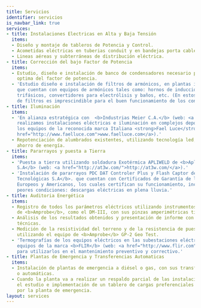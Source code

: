 ```yaml
---
title: Servicios
identifier: servicios
is_navbar_link: true
services:
- title: Instalaciones Electricas en Alta y Baja Tensión
  items:
  - Diseño y montaje de tableros de Potencia y Control.
  - Acometidas eléctricas en tuberias conduit y en bandejas porta cables.
  - Lineas aéreas y subterráneas de distribución eléctrica.
- title: Corrección del bajo Factor de Potencia
  items:
  - Estudio, diseño e instalación de banco de condensadores necesario para la correción
    optima del factor de potencia.
  - 'Estudio diseño e instalación de filtros de armónicos, en plantas industriales
    que cuentan con equipos de armónicos tales como: hornos de inducción, rectificadores
    trifásicos, convertidores para electrólisis y baños, etc. (En estos casos la instalación
    de filtros es imprescindible para el buen funcionamiento de los condensadores.)'
- title: Iluminación
  items:
  - 'En alianza estratégica con  <b>Industrias Meier C.A.</b> (web: <a href="http://www.industriasmeier.com">www.Industriasmeier.com</a>),
    realizamos instalaciones eléctricas e iluminación en complejos deportivos, utilizando
    los equipos de la reconocida marca Italiana <strong>Fael Luce</strong> (web: <a
    href="http://www.faelluce.com">www.faelluce.com</a>).'
  - Repotenciación de alumbrados existentes, utilizando tecnología led, logrando el
    ahorro de energía.
- title: Pararrayos y puesta a Tierra
  items:
  - 'Puesta a tierra utilizando soldadura Exotérmica APLIWELD de <b>Aplicaciones Tecnológicas
    S.A</b> (web: <a href="http://at3w.com/">http://at3w.com/</a>).'
  - 'Instalación de pararrayos PDC DAT Controler Plus y Flash Captor de <b>Aplicaciones
    Tecnológicas S.A</b>. que cuentan con Certificados de Garantía de laboratorios
    Europeos y Americanos, los cuales certifican su funcionamiento, inclusive en las
    peores condiciones: descargas eléctricas en plena lluvia.'
- title: Auditoria Energética
  items:
  - Registro de todos los parámetros eléctricos utilizando instrumentos digitales
    de <b>Amprobe</b>, como el DM-III, con sus pinzas amperimétricas tipo flex.
  - Análisis de los resultados obtenidos y presentación de informe con recomendaciones
    técnicas.
  - Medición de la resistividad del terreno y de la resistencia de puesta a tierra,
    utilizando el equipo de <b>Amprobe</b> GP-2 Geo Test.
  - 'Termografías de los equipos eléctricos en las subestaciones eléctricas, utilizando
    equipos de la marca <b>FLIR</b> (web: <a href="http://www.flir.com">www.flir.com</a>),
    para utilizarlos en el mantenimiento preventivo y correctivo.'
- title: Plantas de Emergencia y Transferencias Automaticas
  items:
  - Instalación de plantas de emergencia a diésel o gas, con sus transferencias manuales
    o automáticas.
  - Cuando la planta va a realizar un respaldo parcial de las instalaciones se realiza
    el estudio e implementación de un tablero de cargas preferenciales que será alimentado
    por la planta de emergencia.
layout: services
---
```


